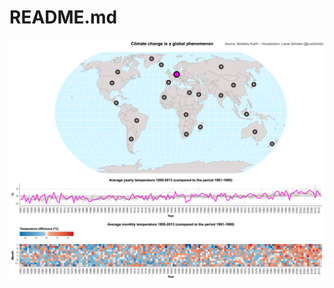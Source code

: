 # README.md

![Dashboard for Germany](https://github.com/lassescheele/altair-climate-change/blob/master/plots/countries_centroids_tavg_1850-2013_ref1961-1990.png)
